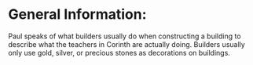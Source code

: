# General Information:

Paul speaks of what builders usually do when constructing a building to describe what the teachers in Corinth are actually doing. Builders usually only use gold, silver, or precious stones as decorations on buildings.